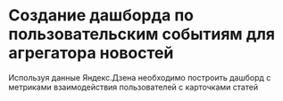 # Создание дашборда по пользовательским событиям для агрегатора новостей

Используя данные Яндекс.Дзена необходимо построить дашборд с метриками взаимодействия пользователей с карточками статей
